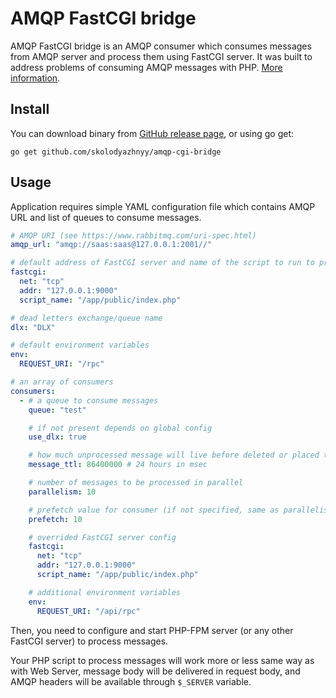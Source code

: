 # AMQP FastCGI bridge

AMQP FastCGI bridge is an AMQP consumer which consumes messages from AMQP server and process them using FastCGI server.
It was built to address problems of consuming AMQP messages with PHP. [More information](https://medium.com/@sergey.kolodyazhnyy/consuming-amqp-messages-in-php-6650c06936fa).

## Install

You can download binary from [GitHub release page](https://github.com/skolodyazhnyy/amqp-cgi-bridge/releases), or using go get:

```
go get github.com/skolodyazhnyy/amqp-cgi-bridge
```

## Usage

Application requires simple YAML configuration file which contains AMQP URL and list of queues to consume messages.

```yaml
# AMQP URI (see https://www.rabbitmq.com/uri-spec.html)
amqp_url: "amqp://saas:saas@127.0.0.1:2001//"

# default address of FastCGI server and name of the script to run to process messages
fastcgi:
  net: "tcp"
  addr: "127.0.0.1:9000"
  script_name: "/app/public/index.php"

# dead letters exchange/queue name
dlx: "DLX"

# default environment variables
env:
  REQUEST_URI: "/rpc"

# an array of consumers
consumers:
  - # a queue to consume messages
    queue: "test"

    # if not present depends on global config
    use_dlx: true

    # how much unprocessed message will live before deleted or placed to DLX
    message_ttl: 86400000 # 24 hours in msec

    # number of messages to be processed in parallel
    parallelism: 10

    # prefetch value for consumer (if not specified, same as parallelism)
    prefetch: 10

    # overrided FastCGI server config
    fastcgi:
      net: "tcp"
      addr: "127.0.0.1:9000"
      script_name: "/app/public/index.php"

    # additional environment variables
    env:
      REQUEST_URI: "/api/rpc"
```

Then, you need to configure and start PHP-FPM server (or any other FastCGI server) to process messages.

Your PHP script to process messages will work more or less same way as with Web Server, message body will be delivered
in request body, and AMQP headers will be available through `$_SERVER` variable.
